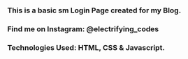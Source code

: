 ### This is a basic sm Login Page created for my Blog.

### Find me on Instagram: @electrifying_codes

### Technologies Used: HTML, CSS & Javascript.